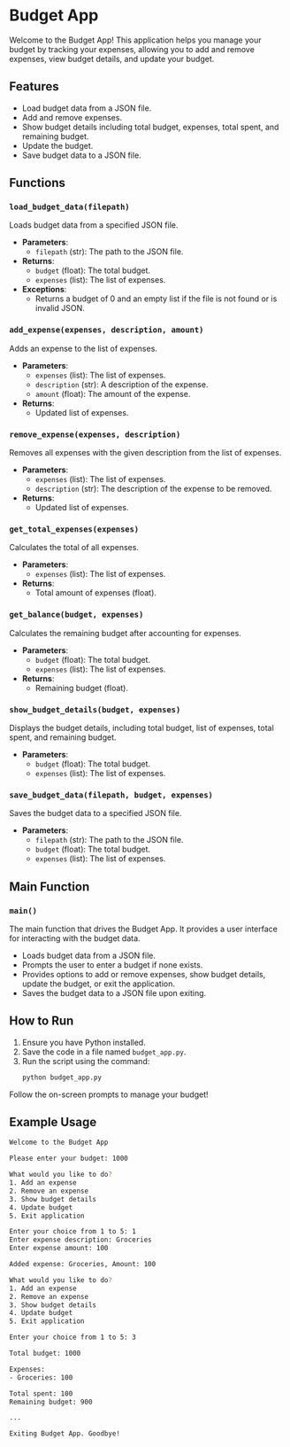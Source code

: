 # Budget App

Welcome to the Budget App! This application helps you manage your budget by tracking your expenses, allowing you to add and remove expenses, view budget details, and update your budget.

## Features

- Load budget data from a JSON file.
- Add and remove expenses.
- Show budget details including total budget, expenses, total spent, and remaining budget.
- Update the budget.
- Save budget data to a JSON file.

## Functions

### `load_budget_data(filepath)`

Loads budget data from a specified JSON file.

- **Parameters**: 
  - `filepath` (str): The path to the JSON file.
- **Returns**: 
  - `budget` (float): The total budget.
  - `expenses` (list): The list of expenses.
- **Exceptions**: 
  - Returns a budget of 0 and an empty list if the file is not found or is invalid JSON.

### `add_expense(expenses, description, amount)`

Adds an expense to the list of expenses.

- **Parameters**: 
  - `expenses` (list): The list of expenses.
  - `description` (str): A description of the expense.
  - `amount` (float): The amount of the expense.
- **Returns**: 
  - Updated list of expenses.

### `remove_expense(expenses, description)`

Removes all expenses with the given description from the list of expenses.

- **Parameters**: 
  - `expenses` (list): The list of expenses.
  - `description` (str): The description of the expense to be removed.
- **Returns**: 
  - Updated list of expenses.

### `get_total_expenses(expenses)`

Calculates the total of all expenses.

- **Parameters**: 
  - `expenses` (list): The list of expenses.
- **Returns**: 
  - Total amount of expenses (float).

### `get_balance(budget, expenses)`

Calculates the remaining budget after accounting for expenses.

- **Parameters**: 
  - `budget` (float): The total budget.
  - `expenses` (list): The list of expenses.
- **Returns**: 
  - Remaining budget (float).

### `show_budget_details(budget, expenses)`

Displays the budget details, including total budget, list of expenses, total spent, and remaining budget.

- **Parameters**: 
  - `budget` (float): The total budget.
  - `expenses` (list): The list of expenses.

### `save_budget_data(filepath, budget, expenses)`

Saves the budget data to a specified JSON file.

- **Parameters**: 
  - `filepath` (str): The path to the JSON file.
  - `budget` (float): The total budget.
  - `expenses` (list): The list of expenses.

## Main Function

### `main()`

The main function that drives the Budget App. It provides a user interface for interacting with the budget data.

- Loads budget data from a JSON file.
- Prompts the user to enter a budget if none exists.
- Provides options to add or remove expenses, show budget details, update the budget, or exit the application.
- Saves the budget data to a JSON file upon exiting.

## How to Run

1. Ensure you have Python installed.
2. Save the code in a file named `budget_app.py`.
3. Run the script using the command:
   ```bash
   python budget_app.py
   ```

Follow the on-screen prompts to manage your budget!

## Example Usage

```bash
Welcome to the Budget App

Please enter your budget: 1000

What would you like to do?
1. Add an expense
2. Remove an expense
3. Show budget details
4. Update budget
5. Exit application

Enter your choice from 1 to 5: 1
Enter expense description: Groceries
Enter expense amount: 100

Added expense: Groceries, Amount: 100

What would you like to do?
1. Add an expense
2. Remove an expense
3. Show budget details
4. Update budget
5. Exit application

Enter your choice from 1 to 5: 3

Total budget: 1000

Expenses:
- Groceries: 100

Total spent: 100
Remaining budget: 900

...

Exiting Budget App. Goodbye!
```
